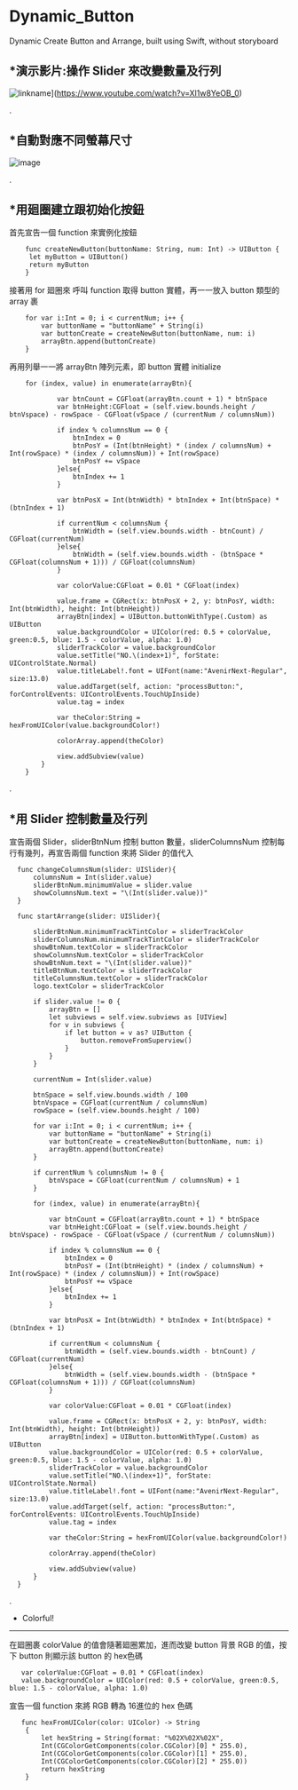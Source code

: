 # Dynamic_Button
Dynamic Create Button and Arrange, built using Swift, without storyboard
        
        
*演示影片:操作 Slider 來改變數量及行列
-------------------------------------------------------------------

![linkname](https://i.ytimg.com/vi/Xl1w8YeOB_0/3.jpg)](https://www.youtube.com/watch?v=Xl1w8YeOB_0)

.        
        
*自動對應不同螢幕尺寸
-------------------------------------------------------------------

![image](https://github.com/Smith0314/Dynamic_Button/blob/master/screenshots/all.png)

.        
        
*用廻圈建立跟初始化按鈕
-------------------------------------------------------------------

首先宣告一個 function 來實例化按鈕

        func createNewButton(buttonName: String, num: Int) -> UIButton {
         let myButton = UIButton()
         return myButton
        }


接著用 for 廻圈來 呼叫 function 取得 button 實體，再一一放入 button 類型的 array 裹

        for var i:Int = 0; i < currentNum; i++ {
            var buttonName = "buttonName" + String(i)
            var buttonCreate = createNewButton(buttonName, num: i)
            arrayBtn.append(buttonCreate)
        }


再用列舉一一將 arrayBtn 陣列元素，即 button 實體 initialize

        for (index, value) in enumerate(arrayBtn){
                
                var btnCount = CGFloat(arrayBtn.count + 1) * btnSpace
                var btnHeight:CGFloat = (self.view.bounds.height / btnVspace) - rowSpace - CGFloat(vSpace / (currentNum / columnsNum))
                
                if index % columnsNum == 0 {
                    btnIndex = 0
                    btnPosY = (Int(btnHeight) * (index / columnsNum) + Int(rowSpace) * (index / columnsNum)) + Int(rowSpace)
                    btnPosY += vSpace
                }else{
                    btnIndex += 1
                }
                
                var btnPosX = Int(btnWidth) * btnIndex + Int(btnSpace) * (btnIndex + 1)
                
                if currentNum < columnsNum {
                    btnWidth = (self.view.bounds.width - btnCount) / CGFloat(currentNum)
                }else{
                    btnWidth = (self.view.bounds.width - (btnSpace * CGFloat(columnsNum + 1))) / CGFloat(columnsNum)
                }
                
                var colorValue:CGFloat = 0.01 * CGFloat(index)
                
                value.frame = CGRect(x: btnPosX + 2, y: btnPosY, width: Int(btnWidth), height: Int(btnHeight))
                arrayBtn[index] = UIButton.buttonWithType(.Custom) as UIButton
                value.backgroundColor = UIColor(red: 0.5 + colorValue, green:0.5, blue: 1.5 - colorValue, alpha: 1.0)
                sliderTrackColor = value.backgroundColor
                value.setTitle("NO.\(index+1)", forState: UIControlState.Normal)
                value.titleLabel!.font = UIFont(name:"AvenirNext-Regular", size:13.0)
                value.addTarget(self, action: "processButton:", forControlEvents: UIControlEvents.TouchUpInside)
                value.tag = index
                
                var theColor:String = hexFromUIColor(value.backgroundColor!)
                
                colorArray.append(theColor)
                
                view.addSubview(value)
            }
        }

  
.        
        
  *用 Slider 控制數量及行列
-------------------------------------------------------------------

宣告兩個 Slider，sliderBtnNum 控制 button 數量，sliderColumnsNum 控制每行有幾列，再宣告兩個 function 來將 Slider 的值代入

      func changeColumnsNum(slider: UISlider){
          columnsNum = Int(slider.value)
          sliderBtnNum.minimumValue = slider.value
          showColumnsNum.text = "\(Int(slider.value))"
      }
              
      func startArrange(slider: UISlider){
          
          sliderBtnNum.minimumTrackTintColor = sliderTrackColor
          sliderColumnsNum.minimumTrackTintColor = sliderTrackColor
          showBtnNum.textColor = sliderTrackColor
          showColumnsNum.textColor = sliderTrackColor
          showBtnNum.text = "\(Int(slider.value))"
          titleBtnNum.textColor = sliderTrackColor
          titleColumnsNum.textColor = sliderTrackColor
          logo.textColor = sliderTrackColor
          
          if slider.value != 0 {
              arrayBtn = []
              let subviews = self.view.subviews as [UIView]
              for v in subviews {
                  if let button = v as? UIButton {
                      button.removeFromSuperview()
                  }
              }
          }
          
          currentNum = Int(slider.value)
          
          btnSpace = self.view.bounds.width / 100
          btnVspace = CGFloat(currentNum / columnsNum)
          rowSpace = (self.view.bounds.height / 100)
          
          for var i:Int = 0; i < currentNum; i++ {
              var buttonName = "buttonName" + String(i)
              var buttonCreate = createNewButton(buttonName, num: i)
              arrayBtn.append(buttonCreate)
          }
          
          if currentNum % columnsNum != 0 {
              btnVspace = CGFloat(currentNum / columnsNum) + 1
          }
          
          for (index, value) in enumerate(arrayBtn){
              
              var btnCount = CGFloat(arrayBtn.count + 1) * btnSpace
              var btnHeight:CGFloat = (self.view.bounds.height / btnVspace) - rowSpace - CGFloat(vSpace / (currentNum / columnsNum))
              
              if index % columnsNum == 0 {
                  btnIndex = 0
                  btnPosY = (Int(btnHeight) * (index / columnsNum) + Int(rowSpace) * (index / columnsNum)) + Int(rowSpace)
                  btnPosY += vSpace
              }else{
                  btnIndex += 1
              }
              
              var btnPosX = Int(btnWidth) * btnIndex + Int(btnSpace) * (btnIndex + 1)
              
              if currentNum < columnsNum {
                  btnWidth = (self.view.bounds.width - btnCount) / CGFloat(currentNum)
              }else{
                  btnWidth = (self.view.bounds.width - (btnSpace * CGFloat(columnsNum + 1))) / CGFloat(columnsNum)
              }
              
              var colorValue:CGFloat = 0.01 * CGFloat(index)
              
              value.frame = CGRect(x: btnPosX + 2, y: btnPosY, width: Int(btnWidth), height: Int(btnHeight))
              arrayBtn[index] = UIButton.buttonWithType(.Custom) as UIButton
              value.backgroundColor = UIColor(red: 0.5 + colorValue, green:0.5, blue: 1.5 - colorValue, alpha: 1.0)
              sliderTrackColor = value.backgroundColor
              value.setTitle("NO.\(index+1)", forState: UIControlState.Normal)
              value.titleLabel!.font = UIFont(name:"AvenirNext-Regular", size:13.0)
              value.addTarget(self, action: "processButton:", forControlEvents: UIControlEvents.TouchUpInside)
              value.tag = index
              
              var theColor:String = hexFromUIColor(value.backgroundColor!)
              
              colorArray.append(theColor)
              
              view.addSubview(value)
          }
      }


.
        
        
* Colorful!
-------------------------------------------------------------------
  
在廻圈裹 colorValue 的值會隨著廻圈累加，進而改變 button 背景 RGB 的值，按下 button 則顯示該 button 的 hex色碼

       var colorValue:CGFloat = 0.01 * CGFloat(index)
       value.backgroundColor = UIColor(red: 0.5 + colorValue, green:0.5, blue: 1.5 - colorValue, alpha: 1.0)
  
  
宣告一個 function 來將 RGB 轉為 16進位的 hex 色碼
  
       func hexFromUIColor(color: UIColor) -> String
        {
            let hexString = String(format: "%02X%02X%02X",
            Int(CGColorGetComponents(color.CGColor)[0] * 255.0),
            Int(CGColorGetComponents(color.CGColor)[1] * 255.0),
            Int(CGColorGetComponents(color.CGColor)[2] * 255.0))
            return hexString
        }
  
